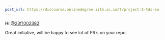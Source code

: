 ```yaml
---
post_url: https://discourse.onlinedegree.iitm.ac.in/t/project-2-tds-solver-shared-data-pool/169045/3
---
```

Hi [@23f1002382](/u/23f1002382)

Great initiative, will be happy to see lot of PR’s on your repo.